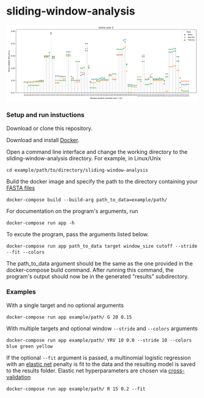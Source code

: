 # sliding-window-analysis

![Example plot](/example_plot.png)

### Setup and run instuctions

Download or clone this repository.

Download and install [Docker](https://www.docker.com/).

Open a command line interface and change the working directory to the sliding-window-analysis directory. For example, in Linux/Unix

    cd example/path/to/directory/sliding-window-analysis

Build the docker image and specify the path to the directory containing your [FASTA files](https://en.wikipedia.org/wiki/FASTA_format)

    docker-compose build --build-arg path_to_data=example/path/

For documentation on the program's arguments, run

    docker-compose run app -h

To excute the program, pass the arguments listed below.

    docker-compose run app path_to_data target window_size cutoff --stride --fit --colors

The path_to_data argument should be the same as the one provided in the docker-compose build command. After running this command, the program's output should now be in the generated "results" subdirectory.

### Examples

With a single target and no optional arguments

    docker-compose run app example/path/ G 20 0.15

With multiple targets and optional window `--stride` and `--colors` arguments

    docker-compose run app example/path/ YRV 10 0.0 --stride 10 --colors blue green yellow

If the optional `--fit` argument is passed, a multinomial logistic regression with an [elastic net](https://en.wikipedia.org/wiki/Elastic_net_regularization) penalty is fit to the data and the resulting model is saved to the results folder. Elastic net hyperparameters are chosen via [cross-validation](<https://en.wikipedia.org/wiki/Cross-validation_(statistics)>)

    docker-compose run app example/path/ R 15 0.2 --fit
